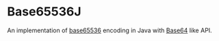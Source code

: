 # Base65536J

An implementation of [base65536](https://github.com/qntm/base65536) encoding in Java with [Base64](https://docs.oracle.com/javase/jp/8/docs/api/java/util/Base64.html) like API.
